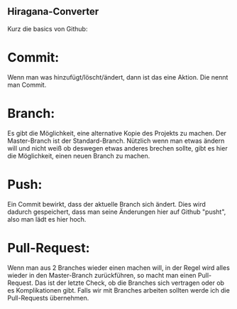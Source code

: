 ## Hiragana-Converter

Kurz die basics von Github:

# Commit:
Wenn man was hinzufügt/löscht/ändert, dann ist das eine Aktion. Die nennt man Commit. 

# Branch:
Es gibt die Möglichkeit, eine alternative Kopie des Projekts zu machen. Der Master-Branch ist der Standard-Branch.
Nützlich wenn man etwas ändern will und nicht weiß ob deswegen etwas anderes brechen sollte, gibt es hier die Möglichkeit, einen neuen Branch zu machen.

# Push:
Ein Commit bewirkt, dass der aktuelle Branch sich ändert. Dies wird dadurch gespeichert, dass man seine Änderungen hier auf Github "pusht", also man lädt es hier hoch.

# Pull-Request:
Wenn man aus 2 Branches wieder einen machen will, in der Regel wird alles wieder in den Master-Branch zurückführen, so macht man einen Pull-Request. 
Das ist der letzte Check, ob die Branches sich vertragen oder ob es Komplikationen gibt.
Falls wir mit Branches arbeiten sollten werde ich die Pull-Requests übernehmen.
